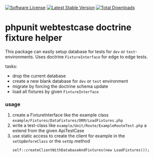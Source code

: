 [![Software License](https://img.shields.io/badge/license-MIT-brightgreen.svg)](LICENSE)
[![Latest Stable Version](https://poser.pugx.org/freshp/phpunit-webtestcase-fixture-helper/v/stable)](https://packagist.org/packages/freshp/phpunit-webtestcase-fixture-helper)
[![Total Downloads](https://poser.pugx.org/freshp/phpunit-webtestcase-fixture-helper/downloads)](https://packagist.org/packages/freshp/phpunit-webtestcase-fixture-helper)

# phpunit webtestcase doctrine fixture helper

This package can easily setup database for tests for `dev` or `test`-environments. 
Uses doctrine `FixtureInterface` for edge to edge tests. 

tasks:
 * drop the current database
 * create a new blank database for `dev` or `test` environment
 * migrate by forcing the doctrine schema update
 * load all fixtures by given `FixtureInterface` 

### usage
1. create a FixtureInterface like the example class `example/Fixtures/DataFixtures/ORM/LoadFixtures.php`
2. write a test-class like `example/Unit/Route/ExampleRouteTest.php` a extend from the given ApiTestCase
3. use static access to create the client for example in the `setUpBeforeClass` or the `setUp` method
    ```
    self::createClientWithDatabaseAndFixtures(new LoadFixtures());
    ```
